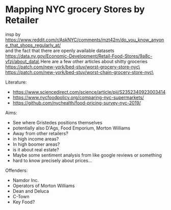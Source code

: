 # Mapping NYC grocery Stores by Retailer
insp by https://www.reddit.com/r/AskNYC/comments/mzt42m/do_you_know_anyone_that_shops_regularly_at/ \
and the fact that there are openly available datasets\
https://data.ny.gov/Economic-Development/Retail-Food-Stores/9a8c-vfzj/about_data\
Here are a few other articles about shitty groceries\
https://patch.com/new-york/bed-stuy/worst-grocery-store-nyc\
https://patch.com/new-york/bed-stuy/worst-chain-grocery-store-nyc\

Literature:
* https://www.sciencedirect.com/science/article/pii/S2352340923003414
* https://www.nycfoodpolicy.org/comparing-nyc-supermarkets/
* https://github.com/nychealth/food-pricing-survey-nyc-2019/

Aims:
* See where Gristedes positions themselves
* potentially also D'Ags, Food Emporium, Morton Williams 
* Away from other retailers? 
* in high income areas? 
* In high boomer areas? 
* is it about real estate?
* Maybe some sentiment analysis from like google reviews or something
* hard to know precisely about prices...

Offenders: 
* Namdor Inc.
* Operators of Morton Williams
* Dean and Deluca
* C-Town
* Key Food? 
	
		
